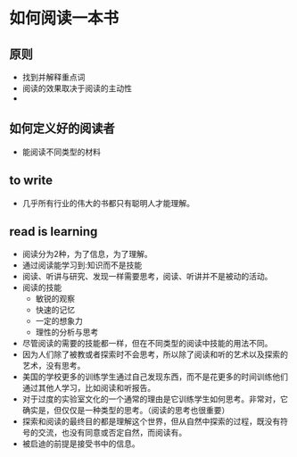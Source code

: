 # 如何阅读一本书

## 原则
 + 找到并解释重点词
 + 阅读的效果取决于阅读的主动性
 +
## 如何定义好的阅读者
 + 能阅读不同类型的材料

## to write
 + 几乎所有行业的伟大的书都只有聪明人才能理解。

## read is learning
+ 阅读分为2种，为了信息，为了理解。
+ 通过阅读能学习到:知识而不是技能
+ 阅读、听讲与研究、发现一样需要思考，阅读、听讲并不是被动的活动。
+ 阅读的技能
    - 敏锐的观察
    - 快速的记忆
    - 一定的想象力
    - 理性的分析与思考
+ 尽管阅读的需要的技能都一样，但在不同类型的阅读中技能的用法不同。
+ 因为人们除了被教或者探索时不会思考，所以除了阅读和听的艺术以及探索的艺术，没有思考。
+ 美国的学校更多的训练学生通过自己发现东西，而不是花更多的时间训练他们通过其他人学习，比如阅读和听报告。
+ 对于过度的实验室文化的一个通常的理由是它训练学生如何思考。非常对，它确实是，但仅仅是一种类型的思考。（阅读的思考也很重要）
+ 探索和阅读的最终目的都是理解这个世界，但从自然中探索的过程，既没有符号的交流，也没有同意或否定自然，而阅读有。
+ 被启迪的前提是接受书中的信息。
